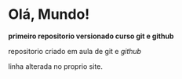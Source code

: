 # Olá, Mundo!
**primeiro repositorio versionado curso git e github**

repositorio criado em aula de git e *github*

linha alterada no proprio site.
